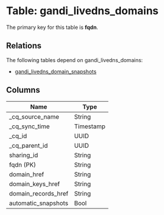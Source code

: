 # Table: gandi_livedns_domains

The primary key for this table is **fqdn**.

## Relations

The following tables depend on gandi_livedns_domains:
  - [gandi_livedns_domain_snapshots](gandi_livedns_domain_snapshots)

## Columns

| Name          | Type          |
| ------------- | ------------- |
|_cq_source_name|String|
|_cq_sync_time|Timestamp|
|_cq_id|UUID|
|_cq_parent_id|UUID|
|sharing_id|String|
|fqdn (PK)|String|
|domain_href|String|
|domain_keys_href|String|
|domain_records_href|String|
|automatic_snapshots|Bool|